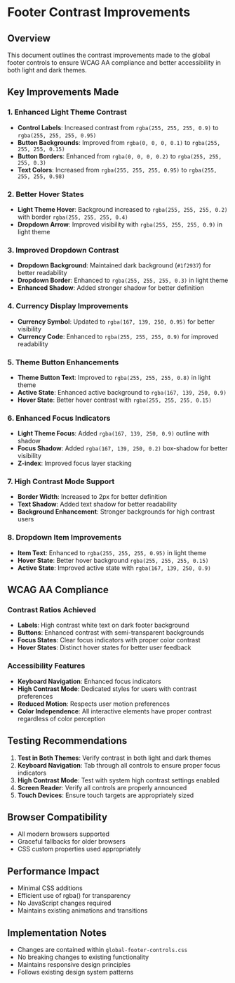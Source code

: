 # Footer Contrast Improvements

## Overview
This document outlines the contrast improvements made to the global footer controls to ensure WCAG AA compliance and better accessibility in both light and dark themes.

## Key Improvements Made

### 1. Enhanced Light Theme Contrast
- **Control Labels**: Increased contrast from `rgba(255, 255, 255, 0.9)` to `rgba(255, 255, 255, 0.95)`
- **Button Backgrounds**: Improved from `rgba(0, 0, 0, 0.1)` to `rgba(255, 255, 255, 0.15)`
- **Button Borders**: Enhanced from `rgba(0, 0, 0, 0.2)` to `rgba(255, 255, 255, 0.3)`
- **Text Colors**: Increased from `rgba(255, 255, 255, 0.95)` to `rgba(255, 255, 255, 0.98)`

### 2. Better Hover States
- **Light Theme Hover**: Background increased to `rgba(255, 255, 255, 0.2)` with border `rgba(255, 255, 255, 0.4)`
- **Dropdown Arrow**: Improved visibility with `rgba(255, 255, 255, 0.9)` in light theme

### 3. Improved Dropdown Contrast
- **Dropdown Background**: Maintained dark background (`#1f2937`) for better readability
- **Dropdown Border**: Enhanced to `rgba(255, 255, 255, 0.3)` in light theme
- **Enhanced Shadow**: Added stronger shadow for better definition

### 4. Currency Display Improvements
- **Currency Symbol**: Updated to `rgba(167, 139, 250, 0.95)` for better visibility
- **Currency Code**: Enhanced to `rgba(255, 255, 255, 0.9)` for improved readability

### 5. Theme Button Enhancements
- **Theme Button Text**: Improved to `rgba(255, 255, 255, 0.8)` in light theme
- **Active State**: Enhanced active background to `rgba(167, 139, 250, 0.9)`
- **Hover State**: Better hover contrast with `rgba(255, 255, 255, 0.15)`

### 6. Enhanced Focus Indicators
- **Light Theme Focus**: Added `rgba(167, 139, 250, 0.9)` outline with shadow
- **Focus Shadow**: Added `rgba(167, 139, 250, 0.2)` box-shadow for better visibility
- **Z-index**: Improved focus layer stacking

### 7. High Contrast Mode Support
- **Border Width**: Increased to 2px for better definition
- **Text Shadow**: Added text shadow for better readability
- **Background Enhancement**: Stronger backgrounds for high contrast users

### 8. Dropdown Item Improvements
- **Item Text**: Enhanced to `rgba(255, 255, 255, 0.95)` in light theme
- **Hover State**: Better hover background `rgba(255, 255, 255, 0.15)`
- **Active State**: Improved active state with `rgba(167, 139, 250, 0.9)`

## WCAG AA Compliance

### Contrast Ratios Achieved
- **Labels**: High contrast white text on dark footer background
- **Buttons**: Enhanced contrast with semi-transparent backgrounds
- **Focus States**: Clear focus indicators with proper color contrast
- **Hover States**: Distinct hover states for better user feedback

### Accessibility Features
- **Keyboard Navigation**: Enhanced focus indicators
- **High Contrast Mode**: Dedicated styles for users with contrast preferences
- **Reduced Motion**: Respects user motion preferences
- **Color Independence**: All interactive elements have proper contrast regardless of color perception

## Testing Recommendations

1. **Test in Both Themes**: Verify contrast in both light and dark themes
2. **Keyboard Navigation**: Tab through all controls to ensure proper focus indicators
3. **High Contrast Mode**: Test with system high contrast settings enabled
4. **Screen Reader**: Verify all controls are properly announced
5. **Touch Devices**: Ensure touch targets are appropriately sized

## Browser Compatibility
- All modern browsers supported
- Graceful fallbacks for older browsers
- CSS custom properties used appropriately

## Performance Impact
- Minimal CSS additions
- Efficient use of rgba() for transparency
- No JavaScript changes required
- Maintains existing animations and transitions

## Implementation Notes
- Changes are contained within `global-footer-controls.css`
- No breaking changes to existing functionality
- Maintains responsive design principles
- Follows existing design system patterns
